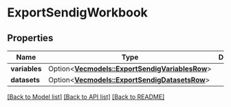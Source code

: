 # ExportSendigWorkbook

## Properties

Name | Type | Description | Notes
------------ | ------------- | ------------- | -------------
**variables** | Option<[**Vec<models::ExportSendigVariablesRow>**](ExportSendigVariablesRow.md)> |  | [optional]
**datasets** | Option<[**Vec<models::ExportSendigDatasetsRow>**](ExportSendigDatasetsRow.md)> |  | [optional]

[[Back to Model list]](../README.md#documentation-for-models) [[Back to API list]](../README.md#documentation-for-api-endpoints) [[Back to README]](../README.md)


